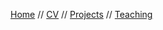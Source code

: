 [Home](https://aaronbev79.github.io) // [CV](https://aaronbev79.github.io/cv.html) //  [Projects](https://aaronbev79.github.io/projects.html) // [Teaching](https://aaronbev79.github.io/teaching.html)
